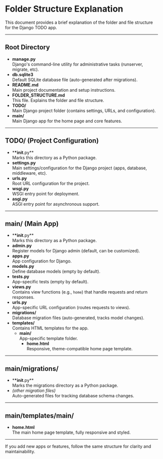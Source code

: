 # Folder Structure Explanation

This document provides a brief explanation of the folder and file structure for the Django TODO app.

---

## Root Directory

- **manage.py**  
  Django's command-line utility for administrative tasks (runserver, migrate, etc).
- **db.sqlite3**  
  Default SQLite database file (auto-generated after migrations).
- **README.md**  
  Main project documentation and setup instructions.
- **FOLDER_STRUCTURE.md**  
  This file. Explains the folder and file structure.
- **TODO/**  
  Main Django project folder (contains settings, URLs, and configuration).
- **main/**  
  Main Django app for the home page and core features.

---

## TODO/ (Project Configuration)

- \***\*init**.py\*\*  
  Marks this directory as a Python package.
- **settings.py**  
  Main settings/configuration for the Django project (apps, database, middleware, etc).
- **urls.py**  
  Root URL configuration for the project.
- **wsgi.py**  
  WSGI entry point for deployment.
- **asgi.py**  
  ASGI entry point for asynchronous support.

---

## main/ (Main App)

- \***\*init**.py\*\*  
  Marks this directory as a Python package.
- **admin.py**  
  Register models for Django admin (default, can be customized).
- **apps.py**  
  App configuration for Django.
- **models.py**  
  Define database models (empty by default).
- **tests.py**  
  App-specific tests (empty by default).
- **views.py**  
  Contains view functions (e.g., `home`) that handle requests and return responses.
- **urls.py**  
  App-specific URL configuration (routes requests to views).
- **migrations/**  
  Database migration files (auto-generated, tracks model changes).
- **templates/**  
  Contains HTML templates for the app.
  - **main/**  
    App-specific template folder.
    - **home.html**  
      Responsive, theme-compatible home page template.

---

## main/migrations/

- \***\*init**.py\*\*  
  Marks the migrations directory as a Python package.
- _(other migration files)_  
  Auto-generated files for tracking database schema changes.

---

## main/templates/main/

- **home.html**  
  The main home page template, fully responsive and styled.

---

If you add new apps or features, follow the same structure for clarity and maintainability.

